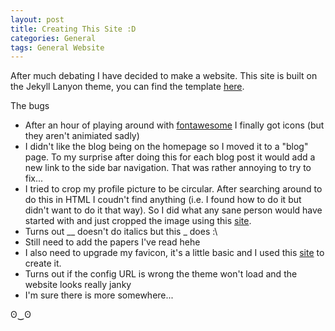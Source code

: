 ```yaml
---
layout: post
title: Creating This Site :D
categories: General
tags: General Website
---
```


After much debating I have decided to make a website. This site is built on the Jekyll Lanyon theme, you can find the template [here](https://github.com/poole/lanyon). 

The bugs <i class="fa fa-bug" style="color: #000000;"></i>
* After an hour of playing around with [fontawesome](https://aksakalli.github.io/jekyll-doc-theme/docs/font-awesome/) I finally got icons (but they aren't animiated sadly)
* I didn't like the blog being on the homepage so I moved it to a "blog" page. To my surprise after doing this for each blog post it would add a new link to the side bar navigation. That was rather annoying to try to fix...
* I tried to crop my profile picture to be circular. After searching around to do this in HTML I coudn't find anything (i.e. I found how to do it but didn't want to do it that way). So I did what any sane person would have started with and just cropped the image using this [site](https://crop-circle.imageonline.co/). 
* Turns out __ doesn't do italics but this _ does :\
* Still need to add the papers I've read hehe 
* I also need to upgrade my favicon, it's a little basic and I used this [site](https://favicon.io/) to create it. 
* Turns out if the config URL is wrong the theme won't load and the website looks really janky
* I'm sure there is more somewhere... 

ʘ‿ʘ
<!-- https://github.com/dysfunc/ascii-emoji -->